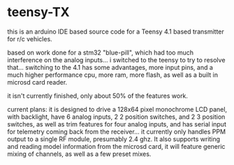 # teensy-TX

this is an arduino IDE based source code for a Teensy 4.1 based transmitter for r/c vehicles.  

based on work done for a stm32 "blue-pill", which had too much interference on the analog inputs...
i switched to the teensy to try to resolve that... switching to the 4.1 has some advantages, more input pins, 
and a much higher performance cpu, more ram, more flash, as well as a built in microsd card reader.

it isn't currently finished, only about 50% of the features work.

current plans: it is designed to drive a 128x64 pixel monochrome LCD panel, with backlight, have 6 analog inputs, 2 2 position switches,
and 2 3 position switches, as well as trim features for four analog inputs, and has serial input for telemetry coming 
back from the receiver...  it currently only handles PPM output to a single RF module, presumably 2.4 ghz.
It also supports writing and reading model information from the microsd card, it will feature generic mixing of channels, as well as a
few preset mixes.
